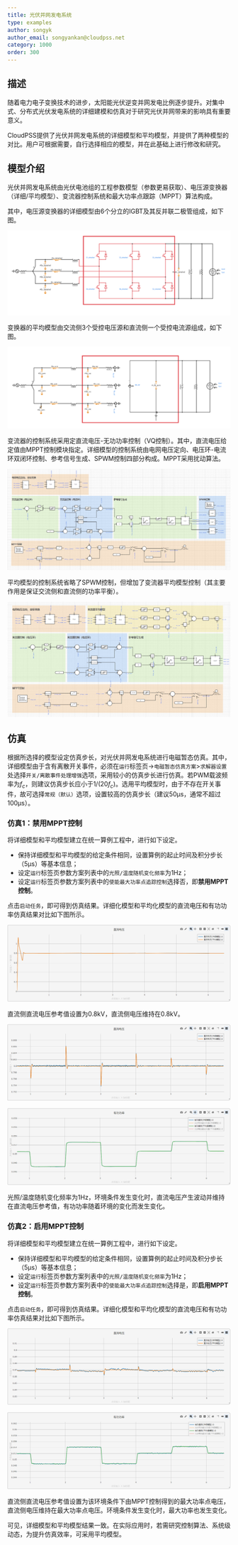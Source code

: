 ```yaml
---
title: 光伏并网发电系统
type: examples
author: songyk
author_email: songyankan@cloudpss.net
category: 1000
order: 300
---
```


## 描述
随着电力电子变换技术的进步，太阳能光伏逆变并网发电比例逐步提升。对集中式、分布式光伏发电系统的详细建模和仿真对于研究光伏并网带来的影响具有重要意义。

CloudPSS提供了光伏并网发电系统的详细模型和平均模型，并提供了两种模型的对比。用户可根据需要，自行选择相应的模型，并在此基础上进行修改和研究。

## 模型介绍

光伏并网发电系统由光伏电池组的工程参数模型（参数更易获取）、电压源变换器（详细/平均模型）、变流器控制系统和最大功率点跟踪（MPPT）算法构成。

其中，电压源变换器的详细模型由6个分立的IGBT及其反并联二极管组成，如下图。

![详细模型](./详细模型.png "详细模型")

变换器的平均模型由交流侧3个受控电压源和直流侧一个受控电流源组成，如下图。

![平均模型](./平均化模型2.png "平均模型")


变流器的控制系统采用定直流电压-无功功率控制（VQ控制）。其中，直流电压给定值由MPPT控制模块指定。详细模型的控制系统由电网电压定向、电压环-电流环双闭环控制、参考信号生成、SPWM控制四部分构成。MPPT采用扰动算法。

![详细模型控制系统](./控制详细.png "详细模型控制系统")

平均模型的控制系统省略了SPWM控制，但增加了变流器平均模型控制（其主要作用是保证交流侧和直流侧的功率平衡）。

![平均模型控制系统](./控制平均.png "平均模型控制系统")

## 仿真

根据所选择的模型设定仿真步长，对光伏并网发电系统进行电磁暂态仿真。其中，详细模型由于含有离散开关事件，必须在`运行`标签页->`电磁暂态仿真方案`>`求解器设置`处选择`开关/离散事件处理增强`选项，采用较小的仿真步长进行仿真。若PWM载波频率为$f_c$，则建议仿真步长应小于$1/({20f_c})$。选用平均模型时，由于不存在开关事件，故可选择`常规（默认）`选项，设置较高的仿真步长（建议50μs，通常不超过100μs）。 

### 仿真1：禁用MPPT控制

将详细模型和平均模型建立在统一算例工程中，进行如下设定。
* 保持详细模型和平均模型的给定条件相同，设置算例的起止时间及积分步长（5μs）等基本信息；
* 设定`运行`标签页参数方案列表中的`光照/温度随机变化频率`为1Hz；
* 设定`运行`标签页参数方案列表中的`使能最大功率点追踪控制`选择否，即**禁用MPPT控制**。

点击`启动任务`，即可得到仿真结果。详细化模型和平均化模型的直流电压和有功功率仿真结果对比如下图所示。

![直流电压](./PV1_1.png "直流电压")

直流侧直流电压参考值设置为0.8kV，直流侧电压维持在0.8kV。

![直流电压放大图](./PV1_2.png "直流电压放大图")

![有功功率](./PV1_3.png "有功功率")

光照/温度随机变化频率为1Hz，环境条件发生变化时，直流电压产生波动并维持在直流电压参考值，有功功率随着环境的变化而发生变化。

### 仿真2：启用MPPT控制

将详细模型和平均模型建立在统一算例工程中，进行如下设定。
* 保持详细模型和平均模型的给定条件相同，设置算例的起止时间及积分步长（5μs）等基本信息；
* 设定`运行`标签页参数方案列表中的`光照/温度随机变化频率`为1Hz；
* 设定`运行`标签页参数方案列表中的`使能最大功率点追踪控制`选择是，即**启用MPPT控制**。

点击`启动任务`，即可得到仿真结果。详细化模型和平均化模型的直流电压和有功功率仿真结果对比如下图所示。

![直流电压](./PV1_4.png "直流电压")

![有功功率](./PV1_5.png "有功功率")

直流侧直流电压参考值设置为该环境条件下由MPPT控制得到的最大功率点电压，直流侧电压维持在最大功率点电压。环境条件发生变化时，最大功率也发生变化。

可见，详细模型和平均模型结果一致。在实际应用时，若需研究控制算法、系统级动态，为提升仿真效率，可采用平均模型。
